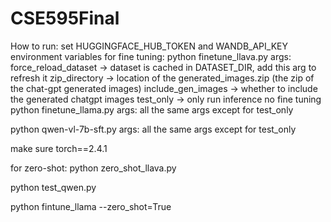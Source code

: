 # CSE595Final

How to run:
set HUGGINGFACE_HUB_TOKEN and WANDB_API_KEY environment variables
for fine tuning:
python finetune_llava.py 
    args: force_reload_dataset -> dataset is cached in DATASET_DIR, add this arg to refresh it 
        zip_directory -> location of the generated_images.zip (the zip of the chat-gpt generated images)
        include_gen_images -> whether to include the generated chatgpt images
        test_only -> only run inference no fine tuning
python finetune_llama.py
    args: all the same args except for test_only

python qwen-vl-7b-sft.py
    args: all the same args except for test_only

make sure torch==2.4.1

for zero-shot:
python zero_shot_llava.py

python test_qwen.py

python fintune_llama --zero_shot=True